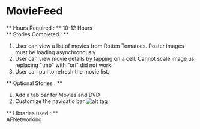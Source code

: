 # MovieFeed  
** Hours Required : ** 10-12 Hours   
** Stories Completed : **   
1. User can view a list of movies from Rotten Tomatoes. Poster images must be loading asynchronously  
2. User can view movie details by tapping on a cell. Cannot scale image us replacing "tmb" with "ori" did not work.
3. User can pull to refresh the movie list. 

** Optional Stories : ** 
1. Add a tab bar for Movies and DVD
2. Customize the navigatio bar
![alt tag](http://g.recordit.co/Rdb7fGFCxx.gif)

** Libraries used : **   
AFNetworking
